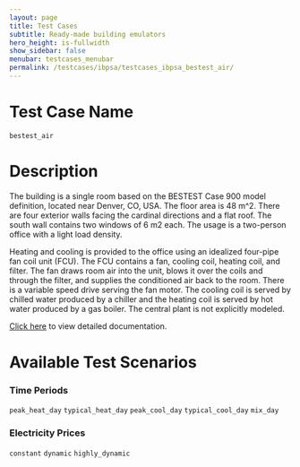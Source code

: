 ```yaml
---
layout: page
title: Test Cases
subtitle: Ready-made building emulators
hero_height: is-fullwidth
show_sidebar: false
menubar: testcases_menubar
permalink: /testcases/ibpsa/testcases_ibpsa_bestest_air/
---
```


# Test Case Name
``bestest_air``

# Description
The building is a single room based on the BESTEST Case 900 model definition,
located near Denver, CO, USA.  The floor area is 48 m^2.  There are four
exterior walls facing the cardinal directions and a flat roof.
The south wall contains two windows of 6 m2 each.  The usage is a two-person office with a light load density.

Heating and cooling is provided to the office using an idealized four-pipe
fan coil unit (FCU).  The FCU contains a fan, cooling coil, heating coil,
and filter.  The fan draws room air into the unit, blows it over the coils
and through the filter, and supplies the conditioned air back to the room.
There is a variable speed drive serving the fan motor.  The cooling coil
is served by chilled water produced by a chiller and the heating coil is
served by hot water produced by a gas boiler.  The central plant is not
explicitly modeled.

[Click here](/docs-testcases/bestest_air/index.html) to view detailed documentation.

# Available Test Scenarios
### Time Periods
``peak_heat_day``
``typical_heat_day``
``peak_cool_day``
``typical_cool_day``
``mix_day``
### Electricity Prices
``constant``
``dynamic``
``highly_dynamic``
